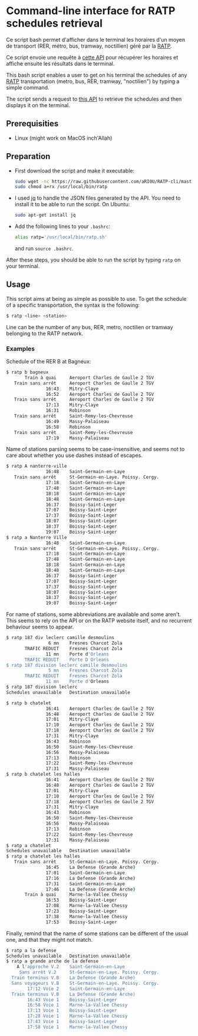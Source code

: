 # Command-line interface for RATP schedules retrieval

Ce script bash permet d'afficher dans le terminal les horaires d'un moyen de transport (RER, métro, bus, tramway, noctillien) géré par la [RATP](https://www.ratp.fr/).

Ce script envoie une requête à [cette API](https://api-ratp.pierre-grimaud.fr/v4/) pour récupérer les horaires et affiche ensuite les résultats dans le terminal.

This bash script enables a user to get on his terminal the schedules of any [RATP](https://www.ratp.fr/) transportation (metro, bus, RER, tramway, "noctilien") by typing a simple command.

The script sends a request to [this API](https://api-ratp.pierre-grimaud.fr/v4/) to retrieve the schedules and then displays it on the terminal.

## Prerequisities

- Linux (might work on MacOS inch'Allah)



## Preparation

- First download the script and make it executable:

  ```sh
  sudo wget -nc https://raw.githubusercontent.com/aRI0U/RATP-cli/master/ratp.sh -O /usr/local/bin/ratp
  sudo chmod a+rx /usr/local/bin/ratp
  ```

- I used [jq](https://stedolan.github.io/jq/) to handle the JSON files generated by the API. You need to install it to be able to run the script. On Ubuntu:

  ```sh
  sudo apt-get install jq
  ```

- Add the following lines to your `.bashrc`:

  ```sh
  alias ratp='/usr/local/bin/ratp.sh'
  ```

  and run `source .bashrc`.

After these steps, you should be able to run the script by typing `ratp` on your terminal.

## Usage

This script aims at being as simple as possible to use. To get the schedule of a specific transportation, the syntax is the following:

```sh
$ ratp <line> <station>
```

Line can be the number of any bus, RER, metro, noctilien or tramway belonging to the RATP network.

### Examples

Schedule of the RER B at Bagneux:

```sh
$ ratp b bagneux
       Train à quai		Aeroport Charles de Gaulle 2 TGV
   Train sans arrêt		Aeroport Charles de Gaulle 2 TGV
               16:43	Mitry-Claye
               16:52	Aeroport Charles de Gaulle 2 TGV
   Train sans arrêt		Aeroport Charles de Gaulle 2 TGV
               17:13	Mitry-Claye
               16:31	Robinson
   Train sans arrêt		Saint-Remy-les-Chevreuse
               16:49	Massy-Palaiseau
               16:58	Robinson
   Train sans arrêt		Saint-Remy-les-Chevreuse
               17:19	Massy-Palaiseau
```

Name of stations parsing seems to be case-insensitive, and seems not to care about whether you use dashes instead of escapes.

```sh
$ ratp A nanterre-ville
               16:48	Saint-Germain-en-Laye
   Train sans arrêt		St-Germain-en-Laye. Poissy. Cergy.
               17:18	Saint-Germain-en-Laye
               17:48	Saint-Germain-en-Laye
               18:18	Saint-Germain-en-Laye
               18:48	Saint-Germain-en-Laye
               16:37	Boissy-Saint-Leger
               17:07	Boissy-Saint-Leger
               17:37	Boissy-Saint-Leger
               18:07	Boissy-Saint-Leger
               18:37	Boissy-Saint-Leger
               19:07	Boissy-Saint-Leger
$ ratp a Nanterre Ville
               16:48	Saint-Germain-en-Laye
   Train sans arrêt		St-Germain-en-Laye. Poissy. Cergy.
               17:18	Saint-Germain-en-Laye
               17:48	Saint-Germain-en-Laye
               18:18	Saint-Germain-en-Laye
               18:48	Saint-Germain-en-Laye
               16:37	Boissy-Saint-Leger
               17:07	Boissy-Saint-Leger
               17:37	Boissy-Saint-Leger
               18:07	Boissy-Saint-Leger
               18:37	Boissy-Saint-Leger
               19:07	Boissy-Saint-Leger
```

For name of stations, some abbreviations are available and some aren't. This seems to rely on the API or on the RATP website itself, and no recurrent behaviour seems to appear.

```sh	
$ ratp 187 div leclerc camille desmoulins
                6 mn	Fresnes Charcot Zola
       TRAFIC REDUIT	Fresnes Charcot Zola
               11 mn	Porte d'Orleans
       TRAFIC REDUIT	Porte D Orleans
$ ratp 187 division leclerc camille desmoulins
                5 mn	Fresnes Charcot Zola
       TRAFIC REDUIT	Fresnes Charcot Zola
               11 mn	Porte d'Orleans
$ ratp 187 division leclerc
Schedules unavailable	Destination unavailable

$ ratp b chatelet
               16:41	Aeroport Charles de Gaulle 2 TGV
               16:48	Aeroport Charles de Gaulle 2 TGV
               17:01	Mitry-Claye
               17:10	Aeroport Charles de Gaulle 2 TGV
               17:18	Aeroport Charles de Gaulle 2 TGV
               17:31	Mitry-Claye
               16:43	Robinson
               16:50	Saint-Remy-les-Chevreuse
               16:56	Massy-Palaiseau
               17:13	Robinson
               17:22	Saint-Remy-les-Chevreuse
               17:31	Massy-Palaiseau
$ ratp b chatelet les halles
               16:41	Aeroport Charles de Gaulle 2 TGV
               16:48	Aeroport Charles de Gaulle 2 TGV
               17:01	Mitry-Claye
               17:10	Aeroport Charles de Gaulle 2 TGV
               17:18	Aeroport Charles de Gaulle 2 TGV
               17:31	Mitry-Claye
               16:43	Robinson
               16:50	Saint-Remy-les-Chevreuse
               16:56	Massy-Palaiseau
               17:13	Robinson
               17:22	Saint-Remy-les-Chevreuse
               17:31	Massy-Palaiseau
$ ratp a chatelet
Schedules unavailable	Destination unavailable
$ ratp a chatelet les halles
   Train sans arrêt		St-Germain-en-Laye. Poissy. Cergy.
               16:45	La Defense (Grande Arche)
               17:01	Saint-Germain-en-Laye
               17:16	La Defense (Grande Arche)
               17:31	Saint-Germain-en-Laye
               17:46	La Defense (Grande Arche)
       Train à quai		Marne-la-Vallee Chessy
               16:53	Boissy-Saint-Leger
               17:08	Marne-la-Vallee Chessy
               17:23	Boissy-Saint-Leger
               17:38	Marne-la-Vallee Chessy
               17:53	Boissy-Saint-Leger
```

Finally, remind that the name of some stations can be different of the usual one, and that they might not match.

```sh
$ ratp a la defense
Schedules unavailable	Destination unavailable
$ ratp a grande arche de la defense
    A l'approche V.2	Saint-Germain-en-Laye
     Sans arrêt V.2		St-Germain-en-Laye. Poissy. Cergy.
  Train terminus V.B	La Defense (Grande Arche)
  Sans voyageurs V.B	St-Germain-en-Laye. Poissy. Cergy.
        17:12 Voie 2	Saint-Germain-en-Laye
  Train terminus V.B	La Defense (Grande Arche)
        16:43 Voie 1	Boissy-Saint-Leger
        16:58 Voie 1	Marne-la-Vallee Chessy
        17:13 Voie 1	Boissy-Saint-Leger
        17:28 Voie 1	Marne-la-Vallee Chessy
        17:43 Voie 1	Boissy-Saint-Leger
        17:58 Voie 1	Marne-la-Vallee Chessy
```